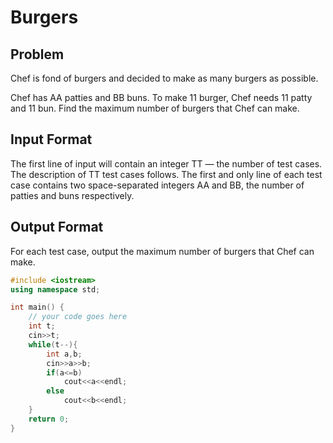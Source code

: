 # Burgers
## Problem
Chef is fond of burgers and decided to make as many burgers as possible.

Chef has AA patties and BB buns. To make 11 burger, Chef needs 11 patty and 11 bun.
Find the maximum number of burgers that Chef can make.

## Input Format
The first line of input will contain an integer TT — the number of test cases. The description of TT test cases follows.
The first and only line of each test case contains two space-separated integers AA and BB, the number of patties and buns respectively.
## Output Format
For each test case, output the maximum number of burgers that Chef can make.

```cpp
#include <iostream>
using namespace std;

int main() {
	// your code goes here
	int t;
	cin>>t;
	while(t--){
	    int a,b;
	    cin>>a>>b;
	    if(a<=b)
	        cout<<a<<endl;
	    else
	        cout<<b<<endl;
	}
	return 0;
}
```